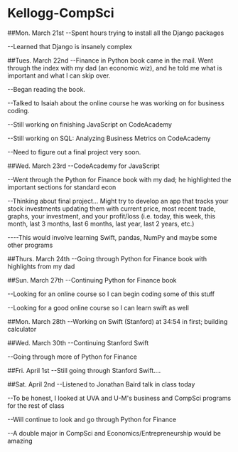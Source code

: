 # Kellogg-CompSci

##Mon. March 21st
--Spent hours trying to install all the Django packages

--Learned that Django is insanely complex

##Tues. March 22nd
--Finance in Python book came in the mail. Went through the index with my dad (an economic wiz), and he told me what is important and what I can skip over.

--Began reading the book.

--Talked to Isaiah about the online course he was working on for business coding.

--Still working on finishing JavaScript on CodeAcademy

--Still working on SQL: Analyzing Business Metrics on CodeAcademy

--Need to figure out a final project very soon.

##Wed. March 23rd
--CodeAcademy for JavaScript

--Went through the Python for Finance book with my dad; he highlighted the important sections for standard econ

--Thinking about final project... Might try to develop an app that tracks your stock investments updating them with current price, most recent trade, graphs, your investment, and your profit/loss (i.e. today, this week, this month, last 3 months, last 6 months, last year, last 2 years, etc.)

----This would involve learning Swift, pandas, NumPy and maybe some other programs

##Thurs. March 24th
--Going through Python for Finance book with highlights from my dad

##Sun. March 27th
--Continuing Python for Finance book

--Looking for an online course so I can begin coding some of this stuff

--Looking for a good online course so I can learn swift as well

##Mon. March 28th 
--Working on Swift (Stanford) at 34:54 in first; building calculator

##Wed. March 30th
--Continuing Stanford Swift

--Going through more of Python for Finance

##Fri. April 1st
--Still going through Stanford Swift....

##Sat. April 2nd
--Listened to Jonathan Baird talk in class today

--To be honest, I looked at UVA and U-M's business and CompSci programs for the rest of class

--Will continue to look and go through Python for Finance 

--A double major in CompSci and Economics/Entrepreneurship would be amazing
